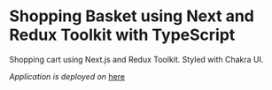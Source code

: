 # Shopping Basket using Next and Redux Toolkit with TypeScript

Shopping cart using Next.js and Redux Toolkit. Styled with Chakra UI.

*Application is deployed on* [here](https://nextjs-projects-gamma.vercel.app/)
